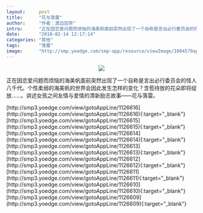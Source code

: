 ```yaml
---
layout:     post
title:      "花与落雷"
author:     "作者：渡边加奈"
intro:      "正在因恋爱问题而烦恼的海美帆面前突然出现了一个自称是言出必行委员会的怪人八千代。个性柔弱的海美帆的世界会因此发生怎样的变化？含苞待放的花朵即将绽放……。讲述女孩之间友情与爱情的清新励志故事——花与落雷。"
date:       "2018-02-14 12:17:14"
categories: "其他"
tags:       "落雷"
image:      "http://smp.yoedge.com/smp-app/resource/viewImage/1004579appline.png"
---
```

<div style="text-align: center">
<p><img src="http://smp.yoedge.com/smp-app/resource/viewImage/1004579appline.png"/></p>
</div>
<p class="post-meta">
<span>正在因恋爱问题而烦恼的海美帆面前突然出现了一个自称是言出必行委员会的怪人八千代。个性柔弱的海美帆的世界会因此发生怎样的变化？含苞待放的花朵即将绽放……。讲述女孩之间友情与爱情的清新励志故事——花与落雷。</span>
</p>
[http://smp3.yoedge.com/view/gotoAppLine/1126616](http://smp3.yoedge.com/view/gotoAppLine/1126616){:target="_blank"}
[http://smp3.yoedge.com/view/gotoAppLine/1126615](http://smp3.yoedge.com/view/gotoAppLine/1126615){:target="_blank"}
[http://smp3.yoedge.com/view/gotoAppLine/1126614](http://smp3.yoedge.com/view/gotoAppLine/1126614){:target="_blank"}
[http://smp3.yoedge.com/view/gotoAppLine/1126613](http://smp3.yoedge.com/view/gotoAppLine/1126613){:target="_blank"}
[http://smp3.yoedge.com/view/gotoAppLine/1126612](http://smp3.yoedge.com/view/gotoAppLine/1126612){:target="_blank"}
[http://smp3.yoedge.com/view/gotoAppLine/1126611](http://smp3.yoedge.com/view/gotoAppLine/1126611){:target="_blank"}
[http://smp3.yoedge.com/view/gotoAppLine/1126610](http://smp3.yoedge.com/view/gotoAppLine/1126610){:target="_blank"}
[http://smp3.yoedge.com/view/gotoAppLine/1126609](http://smp3.yoedge.com/view/gotoAppLine/1126609){:target="_blank"}



